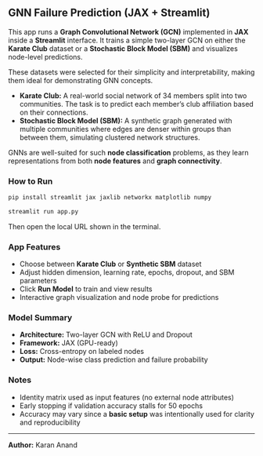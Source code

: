## GNN Failure Prediction (JAX + Streamlit)

This app runs a **Graph Convolutional Network (GCN)** implemented in **JAX** inside a **Streamlit** interface.
It trains a simple two-layer GCN on either the **Karate Club** dataset or a **Stochastic Block Model (SBM)** and visualizes node-level predictions.

These datasets were selected for their simplicity and interpretability, making them ideal for demonstrating GNN concepts.

* **Karate Club:** A real-world social network of 34 members split into two communities. The task is to predict each member’s club affiliation based on their connections.
* **Stochastic Block Model (SBM):** A synthetic graph generated with multiple communities where edges are denser within groups than between them, simulating clustered network structures.

GNNs are well-suited for such **node classification** problems, as they learn representations from both **node features** and **graph connectivity**.


### How to Run

```bash
pip install streamlit jax jaxlib networkx matplotlib numpy

streamlit run app.py
```

Then open the local URL shown in the terminal.


### App Features

* Choose between **Karate Club** or **Synthetic SBM** dataset
* Adjust hidden dimension, learning rate, epochs, dropout, and SBM parameters
* Click **Run Model** to train and view results
* Interactive graph visualization and node probe for predictions


### Model Summary

* **Architecture:** Two-layer GCN with ReLU and Dropout
* **Framework:** JAX (GPU-ready)
* **Loss:** Cross-entropy on labeled nodes
* **Output:** Node-wise class prediction and failure probability


### Notes

* Identity matrix used as input features (no external node attributes)
* Early stopping if validation accuracy stalls for 50 epochs
* Accuracy may vary since a **basic setup** was intentionally used for clarity and reproducibility

---
**Author:** Karan Anand